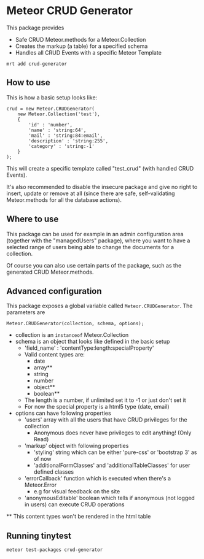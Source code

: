 Meteor CRUD Generator
=====================

This package provides

* Safe CRUD Meteor.methods for a Meteor.Collection
* Creates the markup (a table) for a specified schema
* Handles all CRUD Events with a specific Meteor Template

```
mrt add crud-generator
```

## How to use

This is how a basic setup looks like:

```
crud = new Meteor.CRUDGenerator(
	new Meteor.Collection('test'),
	{
    	'id' : 'number',
	    'name' : 'string:64',
    	'mail' : 'string:84:email',
	    'description' : 'string:255',
    	'category' : 'string:-1'
	}
);
```
This will create a specific template called "test_crud" (with handled CRUD Events).

It's also recommended to disable the insecure package and give no right to insert, update or remove at all (since there are safe, self-validating Meteor.methods for all the database actions).

## Where to use

This package can be used for example in an admin configuration area (together with the "managedUsers" package), where you want to have a selected range of users being able to change the documents for a collection.

Of course you can also use certain parts of the package, such as the generated CRUD Meteor.methods.

## Advanced configuration

This package exposes a global variable called ```Meteor.CRUDGenerator```. The parameters are

```
Meteor.CRUDGenerator(collection, schema, options);
```

* collection is an ```instanceof``` Meteor.Collection
* schema is an object that looks like defined in the basic setup
	* 'field_name' : 'contentType:length:specialProperty'
	* Valid content types are:
		* date
		* array**
		* string
		* number
		* object**
		* boolean**
	* The length is a number, if unlimited set it to -1 or just don't set it
	* For now the special property is a html5 type (date, email)
* options can have following properties
	* 'users' array with all the users that have CRUD privileges for the collection
		* Anonymous does never have privileges to edit anything! (Only Read)
	* 'markup' object with following properties
		* 'styling' string which can be either 'pure-css' or 'bootstrap 3' as of now
		* 'additionalFormClasses' and 'additionalTableClasses' for user defined classes
	* 'errorCallback' function which is executed when there's a Meteor.Error
		* e.g for visual feedback on the site
	* 'anonymousEditable' boolean which tells if anonymous (not logged in users) can execute CRUD operations



\** This content types won't be rendered in the html table

## Running tinytest

```
meteor test-packages crud-generator
```